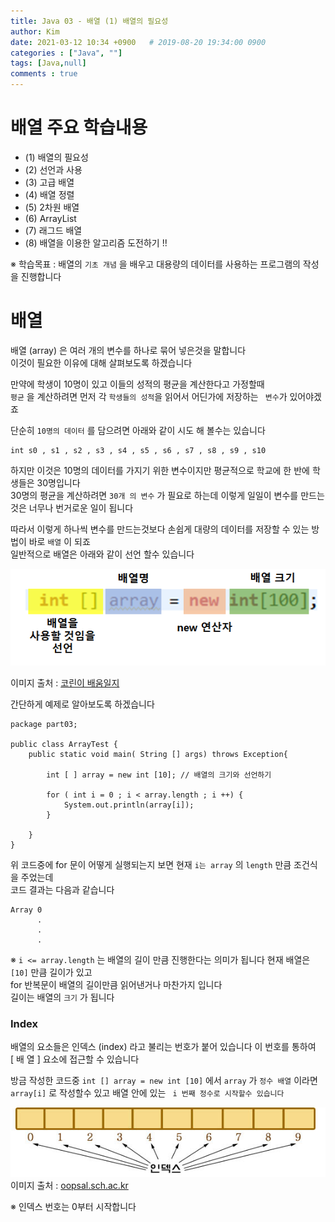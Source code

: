 ```yaml
---
title: Java 03 - 배열 (1) 배열의 필요성
author: Kim
date: 2021-03-12 10:34 +0900   # 2019-08-20 19:34:00 0900
categories : ["Java", ""]
tags: [Java,null]
comments : true
---
```


# 배열 주요 학습내용

* (1) 배열의 필요성  
* (2) 선언과 사용
* (3) 고급 배열
* (4) 배열 정렬
* (5) 2차원 배열
* (6) ArrayList
* (7) 래그드 배열
* (8) 배열을 이용한 알고리즘 도전하기 !!

※ 학습목표 : 배열의 `` 기초 개념 `` 을 배우고 대용량의 데이터를 사용하는 프로그램의 작성을 진행합니다<br>


# 배열

배열 (array) 은 여러 개의 변수를 하나로 묶어 넣은것을 말합니다<br>
이것이 필요한 이유에 대해 살펴보도록 하겠습니다<br>

만약에 학생이 10명이 있고 이들의 성적의 평균을 계산한다고 가정할때<br>
`` 평균 `` 을 계산하려면 먼저 각 ``학생들의 성적``을 읽어서 어딘가에 저장하는 `` 변수``가 있어야겠죠<br>

단순히 `` 10명의 데이터 `` 를 담으려면 아래와 같이 시도 해 볼수는 있습니다
```
int s0 , s1 , s2 , s3 , s4 , s5 , s6 , s7 , s8 , s9 , s10
```
하지만 이것은 10명의 데이터를 가지기 위한 변수이지만 평균적으로 학교에 한 반에 학생들은 30명입니다<br>
30명의 평균을 계산하려면 `` 30개 의 변수 `` 가 필요로 하는데 이렇게 일일이 변수를 만드는것은 너무나 번거로운 일이 됩니다<br>

따라서 이렇게 하나씩 변수를 만드는것보다 손쉽게 대량의 데이터를 저장할 수 있는 방법이 바로 `` 배열 `` 이 되죠<br>
일반적으로 배열은 아래와 같이 선언 할수 있습니다<br>

<img src = "/post/images/array.png">

이미지 출처 : <a href = "https://korin-learning.tistory.com/56">코린이 배움일지</a>

간단하게 예제로 알아보도록 하겠습니다<br>
```
package part03;

public class ArrayTest {
    public static void main( String [] args) throws Exception{

        int [ ] array = new int [10]; // 배열의 크기와 선언하기

        for ( int i = 0 ; i < array.length ; i ++) {
            System.out.println(array[i]);
        }

    }
}
```

위 코드중에 for 문이 어떻게 실행되는지 보면 현재 `` i는 array `` 의 `` length `` 만큼 조건식을 주었는데<br>
코드 결과는 다음과 같습니다<br>

```
Array 0
      .
      .
      .
```

※ `` i <= array.length `` 는 배열의 길이 만큼 진행한다는 의미가 됩니다 현재 배열은 `` [10] `` 만큼 길이가 있고<br>
  for 반복문이 배열의 길이만큼 읽어낸거나 마찬가지 입니다<br>
  길이는 배열의 ``크기`` 가 됩니다


### Index

배열의 요소들은 인덱스 (index) 라고 불리는 번호가 붙어 있습니다 이 번호를 통하여<br>
[ 배 열 ] 요소에 접근할 수 있습니다<br>

방금 작성한 코드중 `` int [] array = new int [10] `` 에서 `` array `` 가 `` 정수 배열 `` 이라면 <br>
`` array[i] `` 로 작성할수 있고 배열 안에 있는 `` i 번째 정수로 시작할수 있습니다``

<img src = "/post/images/index.png"><br>
이미지 출처 : <a href = "http://oopsla.sch.ac.kr/lecture/c/ju10/chap_10-2.htm">oopsal.sch.ac.kr</a>

※ 인덱스 번호는 0부터 시작합니다

